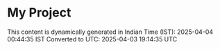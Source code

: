 # My Project

This content is dynamically generated in Indian Time (IST): 2025-04-04 00:44:35 IST
Converted to UTC: 2025-04-03 19:14:35 UTC

